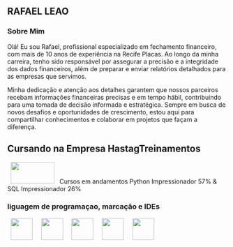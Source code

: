 ## RAFAEL LEAO

### Sobre Mim
Olá! Eu sou Rafael, profissional especializado em fechamento financeiro, com mais de 10 anos de experiência na Recife Placas. Ao longo da minha carreira, tenho sido responsável por assegurar a precisão e a integridade dos dados financeiros, além de preparar e enviar relatórios detalhados para as empresas que servimos.

Minha dedicação e atenção aos detalhes garantem que nossos parceiros recebam informações financeiras precisas e em tempo hábil, contribuindo para uma tomada de decisão informada e estratégica.
Sempre em busca de novos desafios e oportunidades de crescimento, estou aqui para compartilhar conhecimentos e colaborar em projetos que façam a diferença.

<div display="inline">
    <h2>Cursando na Empresa HastagTreinamentos</h2> &nbsp;&nbsp;<img  width=100px height=50px  src= "https://www.hashtagtreinamentos.com/wp-content/uploads/2022/05/Logo-Hashtag-Original-100x45px.png"/>&nbsp;&nbsp;
    Cursos em andamentos  Python Impressionador 57% & SQL Impressionador 26%
</div>

### liguagem de programaçao, marcaçâo e IDEs

<div display="inline">
    &nbsp;&nbsp;<img  width=50px height= 50px src="https://cdn.jsdelivr.net/gh/devicons/devicon/icons/python/python-original-wordmark.svg" />&nbsp;&nbsp;
    &nbsp;&nbsp;<img width=50px height= 50px src="https://cdn.jsdelivr.net/gh/devicons/devicon/icons/css3/css3-original.svg" />&nbsp;&nbsp;
    &nbsp;&nbsp;<img  width=50px height= 50px src="https://cdn.jsdelivr.net/gh/devicons/devicon/icons/html5/html5-original.svg" />&nbsp;&nbsp;
    &nbsp;&nbsp;<img width=50px height= 50px src="https://cdn.jsdelivr.net/gh/devicons/devicon/icons/jupyter/jupyter-original-wordmark.svg" />&nbsp;&nbsp;
    &nbsp;&nbsp;<img  width=50px height= 50px src="https://cdn.jsdelivr.net/gh/devicons/devicon/icons/vscode/vscode-original-wordmark.svg" />&nbsp;&nbsp;
</div>  
    
<!---
Rafaellleao/Rafaellleao is a ✨ special ✨ repository because its `perfilmarkdown.md` (this file) appears on your GitHub profile.
You can click the Preview link to take a look at your changes.
--->
